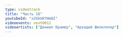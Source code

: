 ```yaml
---
type: videotrack
title: "Часть 16"
youtubeId: "x2GkUKYHmQI"
videoevents: vevt0012
videoartists: ["Даниил Крамер", "Аркадий Шилклопер"]
---
```

